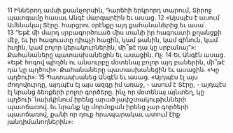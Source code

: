 11 Իններոդ ամսի քսանչորսին, Դարեհի երկրորդ տարում, Տիրոջ պատգամը հասաւ Անգէ մարգարէին եւ ասաց. 12 «Այսպէս է ասում Ամենակալ Տէրը. հարցրու օրէնքը այդ քահանաներից եւ ասա՛. 13 “Եթէ մի մարդ սրբագործուած միս տանի իր հագուստի քղանցքի մէջ, եւ իր հագուստը դիպչի հացին, կամ թանին, կամ գինուն, կամ իւղին, կամ բոլոր կերակուրներին, մի՞թէ դա կը սրբանայ”»: Քահանաները պատասխանեցին եւ ասացին. Ոչ: 14 Եւ Անգէն ասաց. «Եթէ հոգով պիղծն ու անսուրբը մօտենայ բոլոր այդ բաներին, մի՞թէ դա կը պղծուի»: Քահանաները պատասխանեցին եւ ասացին. «Կը պղծուի»: 15 Պատասխանեց Անգէն եւ ասաց. «Այդպէս էլ այս ժողովուրդը, այդպէս էլ այս ազգը իմ առաջ, - ասում է Տէրը, - այդպէս էլ նրանց ձեռքերի բոլոր գործերը. ինչ որ մօտենայ այնտեղ, կը պղծուի՝ նախկինում իրենց արած յափշտակութիւնների պատճառով. եւ նրանք կը մորմոքան իրենց չար գործերի պատճառով, քանի որ դուք հրապարակաւ ատում էիք յանդիմանողներին»:
